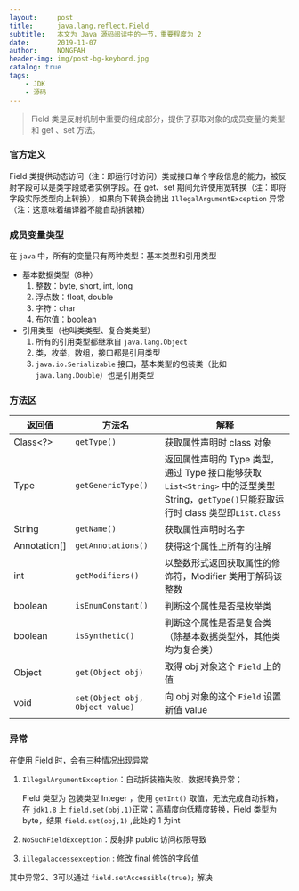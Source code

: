 ```yaml
---
layout:     post
title:      java.lang.reflect.Field
subtitle:   本文为 Java 源码阅读中的一节，重要程度为 2 
date:       2019-11-07
author:     NONGFAH
header-img: img/post-bg-keybord.jpg
catalog: true
tags:
    - JDK
    - 源码
---
```


> Field 类是反射机制中重要的组成部分，提供了获取对象的成员变量的类型和 get 、set 方法。

### 官方定义

Field 类提供动态访问（注：即运行时访问）类或接口单个字段信息的能力，被反射字段可以是类字段或者实例字段。在 get、set 期间允许使用宽转换（注：即将字段实际类型向上转换），如果向下转换会抛出 `IllegalArgumentException` 异常（注：这意味着编译器不能自动拆装箱）  

### 成员变量类型

在 `java` 中，所有的变量只有两种类型：基本类型和引用类型

- 基本数据类型（8种）
  1. 整数：byte, short, int, long
  2. 浮点数：float, double
  3. 字符：char
  4. 布尔值：boolean
- 引用类型（也叫类类型、复合类类型）
  1. 所有的引用类型都继承自 `java.lang.Object`
  2. 类，枚举，数组，接口都是引用类型
  3. `java.io.Serializable` 接口，基本类型的包装类（比如 `java.lang.Double`）也是引用类型

### 方法区

| 返回值       | 方法名                          | 解释                                                         |
| ------------ | ------------------------------- | ------------------------------------------------------------ |
| Class<?>     | `getType()`                     | 获取属性声明时 class 对象                                    |
| Type         | `getGenericType()`              | 返回属性声明的 Type 类型，通过 Type 接口能够获取 `List<String>` 中的泛型类型 String，`getType()`只能获取运行时 class 类型即`List.class` |
| String       | `getName()`                     | 获取属性声明时名字                                           |
| Annotation[] | `getAnnotations()`              | 获得这个属性上所有的注解                                     |
| int          | `getModifiers()`                | 以整数形式返回获取属性的修饰符，Modifier 类用于解码该整数    |
| boolean      | `isEnumConstant()`              | 判断这个属性是否是枚举类<!--(此处留有疑问)-->                |
| boolean      | `isSynthetic()`                 | 判断这个属性是否是复合类（除基本数据类型外，其他类均为复合类）<!--(此处留有疑问)--> |
| Object       | `get(Object obj)`               | 取得 obj 对象这个 `Field` 上的值                             |
| void         | `set(Object obj, Object value)` | 向 obj 对象的这个 `Field` 设置新值 value                     |

### 异常

在使用 Field 时，会有三种情况出现异常

1. `IllegalArgumentException`：自动拆装箱失败、数据转换异常；

   Field 类型为 包装类型 Integer ，使用 `getInt()` 取值，无法完成自动拆箱，在 `jdk1.8` 上 `field.set(obj,1)`正常；高精度向低精度转换，Field 类型为byte，结果 `field.set(obj,1)` ,此处的 1 为int

2. `NoSuchFieldException`：反射非 public 访问权限导致

3. `illegalaccessexception` : 修改 final 修饰的字段值

其中异常2、3可以通过 `field.setAccessible(true);` 解决